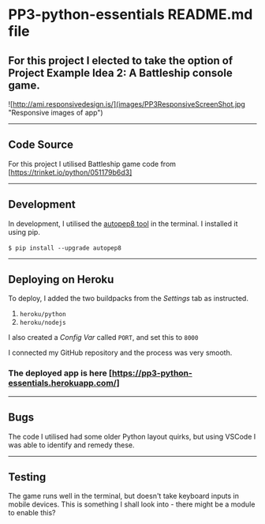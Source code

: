 # PP3-python-essentials README.md file

## For this project I elected to take the option of Project Example Idea 2: A Battleship console game.


![http://ami.responsivedesign.is/](images/PP3ResponsiveScreenShot.jpg "Responsive images of app")

------

## Code Source
For this project I utilised Battleship game code from [https://trinket.io/python/051179b6d3]

-----

## Development

In development, I utilised the [autopep8 tool](https://pypi.org/project/autopep8/) in the terminal. 
I installed it using pip.

`$ pip install --upgrade autopep8`

-----

## Deploying on Heroku

To deploy, I added the two buildpacks from the _Settings_ tab as instructed.

1. `heroku/python`
2. `heroku/nodejs`

I also created a _Config Var_ called `PORT`, and set this to `8000`

I connected my GitHub repository and the process was very smooth.

### The deployed app is here [https://pp3-python-essentials.herokuapp.com/]

-----

## Bugs

The code I utilised had some older Python layout quirks, but using VSCode I was able to identify and remedy these.

-----

## Testing

The game runs well in the terminal, but doesn't take keyboard inputs in mobile devices.
This is something I shall look into - there might be a module to enable this?